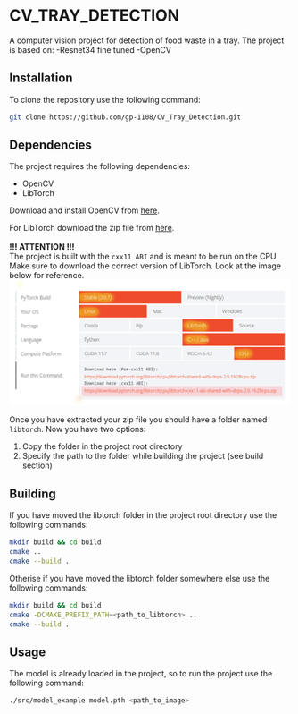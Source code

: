 # CV_TRAY_DETECTION
A computer vision project for detection of food waste in a tray.
The project is based on:
-Resnet34 fine tuned
-OpenCV

## Installation
To clone the repository use the following command:
```bash
git clone https://github.com/gp-1108/CV_Tray_Detection.git
```

## Dependencies
The project requires the following dependencies:
* OpenCV
* LibTorch

Download and install OpenCV from [here](https://docs.opencv.org/4.x/d7/d9f/tutorial_linux_install.html).

For LibTorch download the zip file from [here](https://pytorch.org/get-started/locally/).
<br/><br/>
<strong> !!! ATTENTION !!! </strong>
<br/>
The project is built with the ```cxx11 ABI``` and is meant to be run on the CPU.
Make sure to download the correct version of LibTorch. Look at the image below for reference.
![libtorch instructions](readme_images/libtorch.png "libtorch instructions")

Once you have extracted your zip file you should have a folder named ```libtorch```.
Now you have two options:
1. Copy the folder in the project root directory
2. Specify the path to the folder while building the project (see build section)

## Building
If you have moved the libtorch folder in the project root directory use the following commands:
```bash
mkdir build && cd build
cmake ..
cmake --build .
```

Otherise if you have moved the libtorch folder somewhere else use the following commands:
```bash
mkdir build && cd build
cmake -DCMAKE_PREFIX_PATH=<path_to_libtorch> ..
cmake --build .
```

## Usage
The model is already loaded in the project, so to run the project use the following command:
```bash
./src/model_example model.pth <path_to_image>
```

